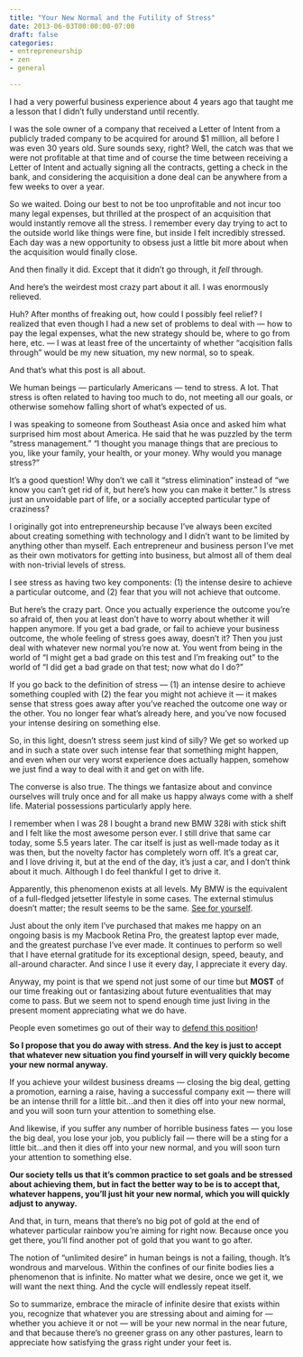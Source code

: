 ```yaml
---
title: "Your New Normal and the Futility of Stress"
date: 2013-06-03T00:00:00-07:00
draft: false
categories:
- entrepreneurship
- zen
- general

---
```

I had a very powerful business experience about 4 years ago that taught me a lesson that I didn’t fully understand until recently.

I was the sole owner of a company that received a Letter of Intent from a publicly traded company to be acquired for around $1 million, all before I was even 30 years old. Sure sounds sexy, right?  Well, the catch was that we were not profitable at that time and of course the time between receiving a Letter of Intent and actually signing all the contracts, getting a check in the bank, and considering the acquisition a done deal can be anywhere from a few weeks to over a year.

So we waited. Doing our best to not be too unprofitable and not incur too many legal expenses, but thrilled at the prospect of an acquisition that would instantly remove all the stress. I remember every day trying to act to the outside world like things were fine, but inside I felt incredibly stressed. Each day was a new opportunity to obsess just a little bit more about when the acquisition would finally close.

And then finally it did. Except that it didn’t go through, it *fell* through.
<!--more-->
And here’s the weirdest most crazy part about it all. I was enormously relieved.

Huh?  After months of freaking out, how could I possibly feel relief?  I realized that even though I had a new set of problems to deal with — how to pay the legal expenses, what the new strategy should be, where to go from here, etc. — I was at least free of the uncertainty of whether “acqisition falls through” would be my new situation, my new normal, so to speak.

And that’s what this post is all about.

We human beings — particularly Americans — tend to stress. A lot. That stress is often related to having too much to do, not meeting all our goals, or otherwise somehow falling short of what’s expected of us.

I was speaking to someone from Southeast Asia once and asked him what surprised him most about America. He said that he was puzzled by the term “stress management.”  “I thought you manage things that are precious to you, like your family, your health, or your money. Why would you manage stress?”

It’s a good question!  Why don’t we call it “stress elimination” instead of “we know you can’t get rid of it, but here’s how you can make it better.”  Is stress just an unvoidable part of life, or a socially accepted particular type of craziness?

I originally got into entrepreneurship because I’ve always been excited about creating something with technology and I didn’t want to be limited by anything other than myself. Each entrepreneur and business person I’ve met as their own motivators for getting into business, but almost all of them deal with non-trivial levels of stress.

I see stress as having two key components:
(1) the intense desire to achieve a particular outcome, and
(2) fear that you will not achieve that outcome.

But here’s the crazy part. Once you actually experience the outcome you’re so afraid of, then you at least don’t have to worry about whether it will happen anymore. If you get a bad grade, or fail to achieve your business outcome, the whole feeling of stress goes away, doesn’t it?  Then you just deal with whatever new normal you’re now at. You went from being in the world of “I might get a bad grade on this test and I’m freaking out” to the world of “I did get a bad grade on that test; now what do I do?”

If you go back to the definition of stress — (1) an intense desire to achieve something coupled with (2) the fear you might not achieve it — it makes sense that stress goes away after you’ve reached the outcome one way or the other. You no longer fear what’s already here, and you’ve now focused your intense desiring on something else.

So, in this light, doesn’t stress seem just kind of silly? We get so worked up and in such a state over such intense fear that something might happen, and even when our very worst experience does actually happen, somehow we just find a way to deal with it and get on with life.

The converse is also true. The things we fantasize about and convince ourselves will truly once and for all make us happy always come with a shelf life. Material possessions particularly apply here.

I remember when I was 28 I bought a brand new BMW 328i with stick shift and I felt like the most awesome person ever. I still drive that same car today, some 5.5 years later. The car itself is just as well-made today as it was then, but the novelty factor has completely worn off. It’s a great car, and I love driving it, but at the end of the day, it’s just a car, and I don’t think about it much. Although I do feel thankful I get to drive it.

Apparently, this phenomenon exists at all levels. My BMW is the equivalent of a full-fledged jetsetter lifestyle in some cases. The external stimulus doesn’t matter; the result seems to be the same. [See for yourself](http://www.quora.com/Wealthy-People-and-Families/What-does-it-feel-like-to-be-a-young-millionaire).

Just about the only item I’ve purchased that makes me happy on an ongoing basis is my Macbook Retina Pro, the greatest laptop ever made, and the greatest purchase I’ve ever made. It continues to perform so well that I have eternal gratitude for its exceptional design, speed, beauty, and all-around character. And since I use it every day, I appreciate it every day.

Anyway, my point is that we spend not just some of our time but **MOST** of our time freaking out or fantasizing about future eventualities that may come to pass. But we seem not to spend enough time just living in the present moment appreciating what we do have.

People even sometimes go out of their way to [defend this position](http://www.forbes.com/sites/erikkain/2011/10/12/the-dalai-lama-is-wrong/)!

**So I propose that you do away with stress. And the key is just to accept that whatever new situation you find yourself in will very quickly become your new normal anyway.**

If you achieve your wildest business dreams — closing the big deal, getting a promotion, earning a raise, having a successful company exit — there will be an intense thrill for a little bit…and then it dies off into your new normal, and you will soon turn your attention to something else.

And likewise, if you suffer any number of horrible business fates — you lose the big deal, you lose your job, you publicly fail — there will be a sting for a little bit…and then it dies off into your new normal, and you will soon turn your attention to something else.

**Our society tells us that it’s common practice to set goals and be stressed about achieving them, but in fact the better way to be is to accept that, whatever happens, you’ll just hit your new normal, which you will quickly adjust to anyway.**

And that, in turn, means that there’s no big pot of gold at the end of whatever particular rainbow you’re aiming for right now. Because once you get there, you’ll find another pot of gold that you want to go after.

The notion of “unlimited desire” in human beings is not a failing, though. It’s wondrous and marvelous. Within the confines of our finite bodies lies a phenomenon that is infinite. No matter what we desire, once we get it, we will want the next thing. And the cycle will endlessly repeat itself.

So to summarize, embrace the miracle of infinite desire that exists within you, recognize that whatever you are stressing about and aiming for — whether you achieve it or not — will be your new normal in the near future, and that because there’s no greener grass on any other pastures, learn to appreciate how satisfying the grass right under your feet is.